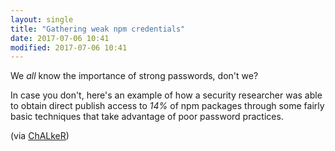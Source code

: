 ```yaml
---
layout: single
title: "Gathering weak npm credentials"
date: 2017-07-06 10:41
modified: 2017-07-06 10:41
---
```


We *all* know the importance of strong passwords, don't we?

In case you don't, here's an example of how a security researcher was able to
obtain direct publish access to *14%* of npm packages through some fairly
basic techniques that take advantage of poor password practices.

(via [ChALkeR](https://github.com/ChALkeR/notes/blob/master/Gathering-weak-npm-credentials.md))
